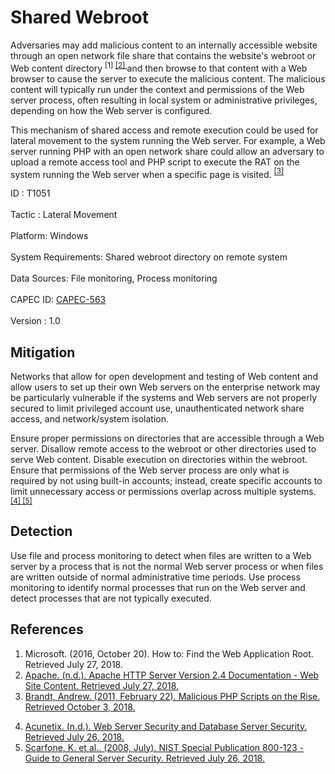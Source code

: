 <div class="container-fluid">
 <h1>
  Shared Webroot
 </h1>
 <div class="row">
  <div class="col-md-8 description-body">
   <p>
    Adversaries may add malicious content to an internally accessible website through an open network file share that contains the website's webroot or Web content directory
    <span class="scite-citeref-number" data-reference="Microsoft Web Root OCT 2016" id="scite-ref-1-a">
     <sup>
      [1]
     </sup>
    </span>
    <span class="scite-citeref-number" data-reference="Apache Server 2018" id="scite-ref-2-a">
     <sup>
      <a aria-describedby="qtip-1" data-hasqtip="1" href="http://httpd.apache.org/docs/2.4/getting-started.html#content" target="_blank">
       [2]
      </a>
     </sup>
    </span>
    and then browse to that content with a Web browser to cause the server to execute the malicious content. The malicious content will typically run under the context and permissions of the Web server process, often resulting in local system or administrative privileges, depending on how the Web server is configured.
   </p>
   <p>
    This mechanism of shared access and remote execution could be used for lateral movement to the system running the Web server. For example, a Web server running PHP with an open network share could allow an adversary to upload a remote access tool and PHP script to execute the RAT on the system running the Web server when a specific page is visited.
    <span class="scite-citeref-number" data-reference="Webroot PHP 2011" id="scite-ref-3-a">
     <sup>
      <a aria-describedby="qtip-2" data-hasqtip="2" href="https://www.webroot.com/blog/2011/02/22/malicious-php-scripts-on-the-rise/" target="_blank">
       [3]
      </a>
     </sup>
    </span>
   </p>
  </div>
  <div class="col-md-4">
   <div class="card">
    <div class="card-body">
     <div class="card-data">
      <span class="h5 card-title">
       ID
      </span>
      : T1051
      <br/>
      <br/>
     </div>
     <div class="card-data">
      <span class="h5 card-title">
      </span>
     </div>
     <div class="card-data">
      <span class="h5 card-title">
       Tactic
      </span>
      : Lateral Movement
      <br/>
      <br/>
     </div>
     <div class="card-data">
      <span class="h5 card-title">
       Platform:
      </span>
      Windows
      <br/>
      <br/>
     </div>
     <div class="card-data">
      <span class="h5 card-title">
       System Requirements:
      </span>
      Shared webroot directory on remote system
      <br/>
      <br/>
     </div>
     <div class="card-data">
      <span class="h5 card-title">
      </span>
     </div>
     <div class="card-data">
      <span class="h5 card-title">
      </span>
     </div>
     <div class="card-data">
      <span class="h5 card-title">
       Data Sources:
      </span>
      File monitoring, Process monitoring
      <br/>
      <br/>
     </div>
     <div class="card-data">
      <span class="h5 card-title">
      </span>
     </div>
     <div class="card-data">
      <span class="h5 card-title">
      </span>
     </div>
     <div class="card-data">
      <span class="h5 card-title">
      </span>
     </div>
     <div class="card-data">
      <span class="h5 card-title">
      </span>
     </div>
     <div class="card-data">
      <span class="h5 card-title">
       CAPEC ID:
      </span>
      <a href="https://capec.mitre.org/data/definitions/563.html" target="_blank">
       CAPEC-563
      </a>
      <br/>
      <br/>
     </div>
     <div class="card-data">
      <span class="h5 card-title">
      </span>
     </div>
     <div class="card-data">
      <span class="h5 card-title">
      </span>
     </div>
     <div class="card-data">
      <span class="h5 card-title">
       Version
      </span>
      : 1.0
     </div>
    </div>
   </div>
  </div>
 </div>
 <h2 class="pt-3" id="mitigation">
  Mitigation
 </h2>
 <p>
  Networks that allow for open development and testing of Web content and allow users to set up their own Web servers on the enterprise network may be particularly vulnerable if the systems and Web servers are not properly secured to limit privileged account use, unauthenticated network share access, and network/system isolation.
 </p>
 <p>
  Ensure proper permissions on directories that are accessible through a Web server. Disallow remote access to the webroot or other directories used to serve Web content. Disable execution on directories within the webroot. Ensure that permissions of the Web server process are only what is required by not using built-in accounts; instead, create specific accounts to limit unnecessary access or permissions overlap across multiple systems.
  <span class="scite-citeref-number" data-reference="acunetix Server Secuirty" id="scite-ref-4-a">
   <sup>
    <a aria-describedby="qtip-3" data-hasqtip="3" href="https://www.acunetix.com/websitesecurity/webserver-security/" target="_blank">
     [4]
    </a>
   </sup>
  </span>
  <span class="scite-citeref-number" data-reference="NIST Server Security July 2008" id="scite-ref-5-a">
   <sup>
    <a aria-describedby="qtip-4" data-hasqtip="4" href="https://nvlpubs.nist.gov/nistpubs/legacy/sp/nistspecialpublication800-123.pdf" target="_blank">
     [5]
    </a>
   </sup>
  </span>
 </p>
 <h2 class="pt-3" id="detection">
  Detection
 </h2>
 <p>
  Use file and process monitoring to detect when files are written to a Web server by a process that is not the normal Web server process or when files are written outside of normal administrative time periods. Use process monitoring to identify normal processes that run on the Web server and detect processes that are not typically executed.
 </p>
 <h2 class="pt-3" id="references">
  References
 </h2>
 <div class="row">
  <div class="col">
   <ol>
    <li>
     <span class="scite-citation" id="scite-1">
      <span class="scite-citation-text">
       Microsoft. (2016, October 20). How to: Find the Web Application Root. Retrieved July 27, 2018.
      </span>
     </span>
    </li>
    <li>
     <span class="scite-citation" id="scite-2">
      <span class="scite-citation-text">
       <a class="external text" href="http://httpd.apache.org/docs/2.4/getting-started.html#content" name="scite-2" rel="nofollow" target="_blank">
        Apache. (n.d.). Apache HTTP Server Version 2.4 Documentation - Web Site Content. Retrieved July 27, 2018.
       </a>
      </span>
     </span>
    </li>
    <li>
     <span class="scite-citation" id="scite-3">
      <span class="scite-citation-text">
       <a class="external text" href="https://www.webroot.com/blog/2011/02/22/malicious-php-scripts-on-the-rise/" name="scite-3" rel="nofollow" target="_blank">
        Brandt, Andrew. (2011, February 22). Malicious PHP Scripts on the Rise. Retrieved October 3, 2018.
       </a>
      </span>
     </span>
    </li>
   </ol>
  </div>
  <div class="col">
   <ol start="4.5">
    <li>
     <span class="scite-citation" id="scite-4">
      <span class="scite-citation-text">
       <a class="external text" href="https://www.acunetix.com/websitesecurity/webserver-security/" name="scite-4" rel="nofollow" target="_blank">
        Acunetix. (n.d.). Web Server Security and Database Server Security. Retrieved July 26, 2018.
       </a>
      </span>
     </span>
    </li>
    <li>
     <span class="scite-citation" id="scite-5">
      <span class="scite-citation-text">
       <a class="external text" href="https://nvlpubs.nist.gov/nistpubs/legacy/sp/nistspecialpublication800-123.pdf" name="scite-5" rel="nofollow" target="_blank">
        Scarfone, K. et al.. (2008, July). NIST Special Publication 800-123 - Guide to General Server Security. Retrieved July 26, 2018.
       </a>
      </span>
     </span>
    </li>
   </ol>
  </div>
 </div>
</div>
